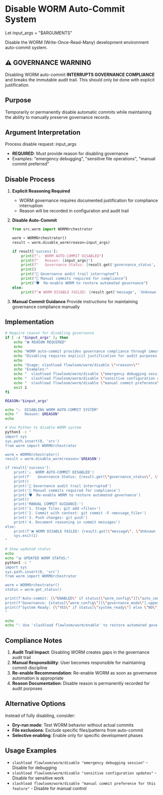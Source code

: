 # Disable WORM Auto-Commit System

Let input_args = "$ARGUMENTS"

Disable the WORM (Write-Once-Read-Many) development environment auto-commit system.

## ⚠️ GOVERNANCE WARNING

Disabling WORM auto-commit **INTERRUPTS GOVERNANCE COMPLIANCE** and breaks the immutable audit trail. This should only be done with explicit justification.

## Purpose

Temporarily or permanently disable automatic commits while maintaining the ability to manually preserve governance records.

## Argument Interpretation

Process disable request: input_args

- **REQUIRED**: Must provide reason for disabling governance
- Examples: "emergency debugging", "sensitive file operations", "manual commit preferred"

## Disable Process

1. **Explicit Reasoning Required**
   - WORM governance requires documented justification for compliance interruption
   - Reason will be recorded in configuration and audit trail

2. **Disable Auto-Commit**
   ```python
   from src.worm import WORMOrchestrator
   
   worm = WORMOrchestrator()
   result = worm.disable_worm(reason=input_args)
   
   if result['success']:
       print(f"⚠️  WORM AUTO-COMMIT DISABLED")
       print(f"   Reason: {input_args}")
       print(f"   Governance Status: {result.get('governance_status', 'interrupted')}")
       print()
       print("🔴 Governance audit trail interrupted")
       print("📝 Manual commits required for compliance")
       print("🛡️  Re-enable WORM to restore automated governance")
   else:
       print(f"❌ WORM DISABLE FAILED: {result.get('message', 'Unknown error')}")
   ```

3. **Manual Commit Guidance**
   Provide instructions for maintaining governance compliance manually

## Implementation

```bash
# Require reason for disabling governance
if [ -z "$input_args" ]; then
    echo "❌ REASON REQUIRED"
    echo
    echo "WORM auto-commit provides governance compliance through immutable audit trails."
    echo "Disabling requires explicit justification for audit purposes."
    echo
    echo "Usage: slashload flowloom/worm/disable \"<reason>\""
    echo "Examples:"
    echo "  slashload flowloom/worm/disable \"emergency debugging session\""
    echo "  slashload flowloom/worm/disable \"sensitive configuration changes\""
    echo "  slashload flowloom/worm/disable \"manual commit preference\""
    exit 1
fi

REASON="$input_args"

echo "⚠️  DISABLING WORM AUTO-COMMIT SYSTEM"
echo "   Reason: $REASON"
echo

# Use Python to disable WORM system
python3 -c "
import sys
sys.path.insert(0, 'src')
from worm import WORMOrchestrator

worm = WORMOrchestrator()
result = worm.disable_worm(reason='$REASON')

if result['success']:
    print('⚠️  WORM AUTO-COMMIT DISABLED')
    print(f'   Governance Status: {result.get(\"governance_status\", \"interrupted\")}')
    print()
    print('🔴 Governance audit trail interrupted')
    print('📝 Manual commits required for compliance')
    print('🛡️  Re-enable WORM to restore automated governance')
    print()
    print('MANUAL COMMIT GUIDANCE:')
    print('1. Stage files: git add <files>')
    print('2. Commit with context: git commit -F <message_file>')
    print('3. Push changes: git push')
    print('4. Document reasoning in commit messages')
else:
    print(f'❌ WORM DISABLE FAILED: {result.get(\"message\", \"Unknown error\")}')
    sys.exit(1)
"

# Show updated status
echo
echo "📊 UPDATED WORM STATUS:"
python3 -c "
import sys
sys.path.insert(0, 'src')
from worm import WORMOrchestrator

worm = WORMOrchestrator()
status = worm.get_status()

print(f'Auto-commit: {\"ENABLED\" if status[\"worm_config\"][\"auto_commit_enabled\"] else \"DISABLED\"}')
print(f'Governance: {status[\"worm_config\"][\"governance_mode\"].upper()}')
print(f'System Ready: {\"YES\" if status[\"system_ready\"] else \"NO\"}')
"

echo
echo "💡 Use 'slashload flowloom/worm/enable' to restore automated governance"
```

## Compliance Notes

1. **Audit Trail Impact**: Disabling WORM creates gaps in the governance audit trail
2. **Manual Responsibility**: User becomes responsible for maintaining commit discipline
3. **Re-enable Recommendation**: Re-enable WORM as soon as governance automation is appropriate
4. **Reason Documentation**: Disable reason is permanently recorded for audit purposes

## Alternative Options

Instead of fully disabling, consider:
- **Dry-run mode**: Test WORM behavior without actual commits
- **File exclusions**: Exclude specific files/patterns from auto-commit
- **Selective enabling**: Enable only for specific development phases

## Usage Examples

- `slashload flowloom/worm/disable "emergency debugging session"` - Disable for debugging
- `slashload flowloom/worm/disable "sensitive configuration updates"` - Disable for sensitive work
- `slashload flowloom/worm/disable "manual commit preference for this feature"` - Disable for manual control